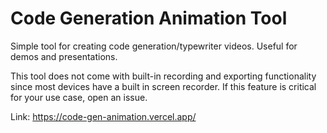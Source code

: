 # Code Generation Animation Tool

Simple tool for creating code generation/typewriter videos. Useful for demos and presentations.

This tool does not come with built-in recording and exporting functionality since most devices have a built in screen recorder. If this feature is critical for your use case, open an issue.

Link:
https://code-gen-animation.vercel.app/
